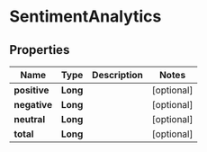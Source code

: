 
# SentimentAnalytics

## Properties
Name | Type | Description | Notes
------------ | ------------- | ------------- | -------------
**positive** | **Long** |  |  [optional]
**negative** | **Long** |  |  [optional]
**neutral** | **Long** |  |  [optional]
**total** | **Long** |  |  [optional]



